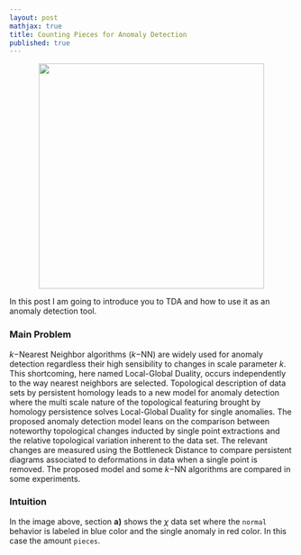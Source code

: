 ```yaml
---
layout: post
mathjax: true
title: Counting Pieces for Anomaly Detection
published: true
---
```


<center>
<img src="https://user-images.githubusercontent.com/67338552/85931694-fcd4f080-b88b-11ea-81c4-62b6b1efa17f.png" height="400" width="400">
</center>

In this post I am going to introduce you to TDA and how to use it as an anomaly detection tool.

### Main Problem

$k-$Nearest Neighbor algorithms ($k-$NN) are widely used for anomaly detection regardless their high sensibility to changes in scale parameter $k$. This shortcoming, here named 
Local-Global Duality, occurs independently to the way nearest neighbors are selected. Topological description of data sets by persistent homology leads to a new model for 
anomaly detection where the multi scale nature of the topological featuring brought by homology persistence solves Local-Global Duality for single anomalies. The proposed 
anomaly detection model leans on the comparison between noteworthy topological changes inducted by single point extractions and the relative topological variation inherent 
to the data set. The relevant changes are measured using the Bottleneck Distance to compare persistent diagrams associated to deformations in data when a single point is 
removed. The proposed model and some $k-$NN algorithms  are compared in some experiments.

### Intuition 

In the image above, section **a)** shows the $\chi$ data set where the ``normal`` behavior is labeled in blue color and the single anomaly in red color. In this case the amount ``pieces``.
